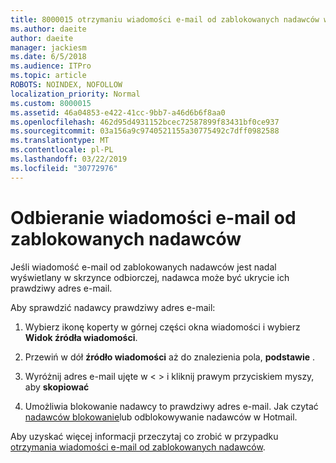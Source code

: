 ```yaml
---
title: 8000015 otrzymaniu wiadomości e-mail od zablokowanych nadawców w Hotmail
ms.author: daeite
author: daeite
manager: jackiesm
ms.date: 6/5/2018
ms.audience: ITPro
ms.topic: article
ROBOTS: NOINDEX, NOFOLLOW
localization_priority: Normal
ms.custom: 8000015
ms.assetid: 46a04853-e422-41cc-9bb7-a46d6b6f8aa0
ms.openlocfilehash: 462d95d4931152bcec72587899f83431bf0ce937
ms.sourcegitcommit: 03a156a9c9740521155a30775492c7dff0982588
ms.translationtype: MT
ms.contentlocale: pl-PL
ms.lasthandoff: 03/22/2019
ms.locfileid: "30772976"
---
```

# <a name="receiving-email-from-blocked-senders"></a>Odbieranie wiadomości e-mail od zablokowanych nadawców

Jeśli wiadomość e-mail od zablokowanych nadawców jest nadal wyświetlany w skrzynce odbiorczej, nadawca może być ukrycie ich prawdziwy adres e-mail.
  
Aby sprawdzić nadawcy prawdziwy adres e-mail:
  
1. Wybierz ikonę koperty w górnej części okna wiadomości i wybierz **Widok źródła wiadomości**.
    
2. Przewiń w dół **źródło wiadomości** aż do znalezienia pola, **podstawie** . 
    
3. Wyróżnij adres e-mail ujęte w \< \> i kliknij prawym przyciskiem myszy, aby **skopiować**
    
4. Umożliwia blokowanie nadawcy to prawdziwy adres e-mail. Jak czytać [nadawców blokowanie](https://support.office.com/article/afba1c94-77bb-4f50-8b85-057cf52f4d5e.aspx)lub odblokowywanie nadawców w Hotmail.
    
Aby uzyskać więcej informacji przeczytaj co zrobić w przypadku [otrzymania wiadomości e-mail od zablokowanych nadawców](https://go.microsoft.com/fwlink/p/?linkid=2002011&amp;clcid=0x409).
  

